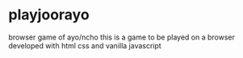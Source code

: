 # playjoorayo
browser game of ayo/ncho
this is a game to be played on a browser developed with html css and vanilla javascript

